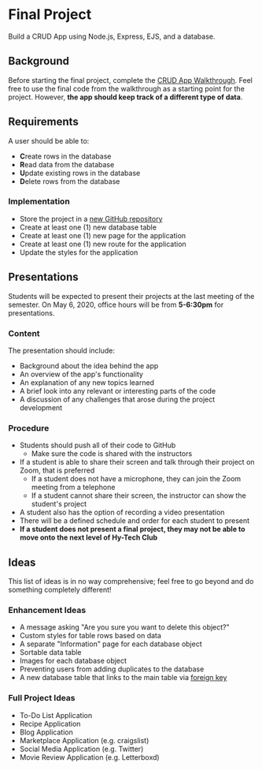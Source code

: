 # Final Project
Build a CRUD App using Node.js, Express, EJS, and a database.

## Background
Before starting the final project, complete the [CRUD App Walkthrough](../FullCrudAppReplDb/CrudAppWalkthrough.md). Feel free to use the final code from the walkthrough as a starting point for the project. However, **the app should keep track of a different type of data**.

## Requirements
A user should be able to:
- **C**reate rows in the database
- **R**ead data from the database
- **U**pdate existing rows in the database
- **D**elete rows from the database

### Implementation
- Store the project in a [new GitHub repository](https://github.com/new)
- Create at least one (1) new database table
- Create at least one (1) new page for the application
- Create at least one (1) new route for the application
- Update the styles for the application

## Presentations
Students will be expected to present their projects at the last meeting of the semester. On May 6, 2020, office hours will be from **5-6:30pm** for presentations.

### Content
The presentation should include:

- Background about the idea behind the app
- An overview of the app's functionality
- An explanation of any new topics learned
- A brief look into any relevant or interesting parts of the code
- A discussion of any challenges that arose during the project development

### Procedure

- Students should push all of their code to GitHub
    - Make sure the code is shared with the instructors
- If a student is able to share their screen and talk through their project on Zoom, that is preferred
    - If a student does not have a microphone, they can join the Zoom meeting from a telephone
    - If a student cannot share their screen, the instructor can show the student's project
- A student also has the option of recording a video presentation
- There will be a defined schedule and order for each student to present
- **If a student does not present a final project, they may not be able to move onto the next level of Hy-Tech Club**

## Ideas
This list of ideas is in no way comprehensive; feel free to go beyond and do something completely different!

### Enhancement Ideas
- A message asking "Are you sure you want to delete this object?"
- Custom styles for table rows based on data
- A separate "Information" page for each database object
- Sortable data table
- Images for each database object
- Preventing users from adding duplicates to the database
- A new database table that links to the main table via [foreign key](https://www.mysqltutorial.org/mysql-foreign-key/)

### Full Project Ideas
- To-Do List Application
- Recipe Application
- Blog Application
- Marketplace Application (e.g. craigslist)
- Social Media Application (e.g. Twitter)
- Movie Review Application (e.g. Letterboxd)